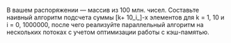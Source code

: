 В вашем распоряжении — массив из 100 млн. чисел. Составьте наивный алгоритм подсчета суммы [k+ 10_i_]-х элементов для k = 1, 10 и i = 0, 1000000, после чего реализуйте параллельный алгоритм на нескольких потоках с учетом оптимизации работы с кэш-памятью.
